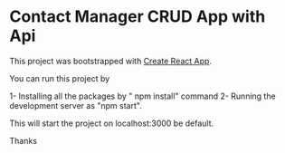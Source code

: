 # Contact Manager CRUD App with Api

This project was bootstrapped with [Create React App](https://github.com/facebook/create-react-app).

You can run this project by

1- Installing all the packages by " npm install" command
2- Running the development server as "npm start".

This will start the project on localhost:3000 be default.

Thanks


